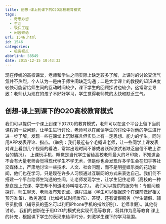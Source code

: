 ```yaml
---
title: 创想-课上到课下的O2O高校教育模式
tags:
  - 奇思妙想
  - 生活
  - 软件工程
  - 闲言碎语
url: 1546.html
id: 1546
categories:
  - 极客视点
abbrlink: 58549
date: 2015-12-15 10:43:33
---
```


现在传统的高校课堂，老师和学生之间实际上缺乏较多了解，上课时的讨论交流气氛并不热烈，个人认为一是由于师生间缺乏沟通；二是大学课上的教授的知识进度较快可能留给师生间的互动时间较少，课下学生的回顾探讨也较少。这常常会导致：老师认为现在的孩子不好好学习，学生觉得老师教的太快和缺乏生气。

创想-课上到课下的O2O高校教育模式
------------------

我们可以提供一个课上到课下(O2O)的教育模式，老师可以在这个平台上留下当前课程的一些问题，让学生进行讨论，老师可以在阅读学生的讨论中对他的学生进行进一步了解，发现一些在课堂上沉默寡言但实质上有一定思想、能力的学生，同时用APP发表评论、指点。（举例：我们最近有个毛概课老师，让一些同学上课发表对课上看到几个视频的看法，常常出现时间不够或者跃跃欲试者缺乏自信不敢上讲台的情况）。 上课玩手机、睡觉是当代学生留给高校老师最大的坏印象，不知道会不会有大量老师会觉得现代学生不学无术，但是你也会发现许多学生会在知乎等社交媒体上，严肃地讨论一些技术、人文、社会问题，而不是明星娱乐类的花边新闻，他们也在学习，只是现在许多人习惯通过互联网的方式来表达自己。我们何不搭建一个平台给师生沟通的空间。让老师发现学生，让学生记住老师（高校的一种悲哀是上完课、学生却不知道老师叫啥名字）。 我们可以提供的服务有：专题问题探讨、师生聊天、老师发布知识点、课程进展（学生可以根据这个在课前做好相关预习准备）、教务通知（比如考试时间发布）、答疑、还有请假服务（学生请假、辅导员批假（辅导员的签名可以利用iPhone手机的指纹识别）、老师准假）。其他待讨论。 我们的创新在于用O2O的模式充实现代高等教育，将其作为高等教育 课上的补充，根据课下学生的表现来给平时分，刺激学生课下的学习氛围。